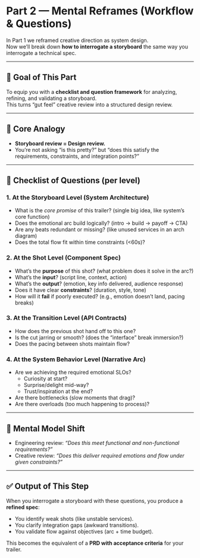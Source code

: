 # Part 2 — Mental Reframes (Workflow & Questions)

In Part 1 we reframed creative direction as system design.  
Now we’ll break down **how to interrogate a storyboard** the same way you interrogate a technical spec.

---

## 🎯 Goal of This Part
To equip you with a **checklist and question framework** for analyzing, refining, and validating a storyboard.  
This turns “gut feel” creative review into a structured design review.

---

## 🧩 Core Analogy
- **Storyboard review = Design review.**
- You’re not asking “is this pretty?” but “does this satisfy the requirements, constraints, and integration points?”

---

## 📝 Checklist of Questions (per level)

### 1. **At the Storyboard Level (System Architecture)**
- What is the *core promise* of this trailer? (single big idea, like system’s core function)  
- Does the emotional arc build logically? (intro → build → payoff → CTA)  
- Are any beats redundant or missing? (like unused services in an arch diagram)  
- Does the total flow fit within time constraints (<60s)?  

### 2. **At the Shot Level (Component Spec)**
- What’s the **purpose** of this shot? (what problem does it solve in the arc?)  
- What’s the **input**? (script line, context, action)  
- What’s the **output**? (emotion, key info delivered, audience response)  
- Does it have clear **constraints**? (duration, style, tone)  
- How will it **fail** if poorly executed? (e.g., emotion doesn’t land, pacing breaks)  

### 3. **At the Transition Level (API Contracts)**
- How does the previous shot hand off to this one?  
- Is the cut jarring or smooth? (does the “interface” break immersion?)  
- Does the pacing between shots maintain flow?  

### 4. **At the System Behavior Level (Narrative Arc)**
- Are we achieving the required emotional SLOs?  
  - Curiosity at start?  
  - Surprise/delight mid-way?  
  - Trust/inspiration at the end?  
- Are there bottlenecks (slow moments that drag)?  
- Are there overloads (too much happening to process)?  

---

## 🧠 Mental Model Shift
- Engineering review: *“Does this meet functional and non-functional requirements?”*  
- Creative review: *“Does this deliver required emotions and flow under given constraints?”*  

---

## ✅ Output of This Step
When you interrogate a storyboard with these questions, you produce a **refined spec**:  
- You identify weak shots (like unstable services).  
- You clarify integration gaps (awkward transitions).  
- You validate flow against objectives (arc + time budget).  

This becomes the equivalent of a **PRD with acceptance criteria** for your trailer.

